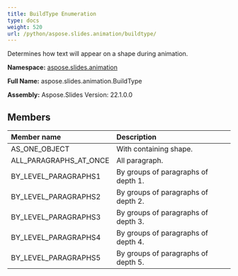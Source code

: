 ```yaml
---
title: BuildType Enumeration
type: docs
weight: 520
url: /python/aspose.slides.animation/buildtype/
---
```


Determines how text will appear on a shape during animation.

**Namespace:** [aspose.slides.animation](/python/aspose.slides.animation/)

**Full Name:** aspose.slides.animation.BuildType

**Assembly:**  Aspose.Slides Version: 22.1.0.0

## **Members**
|**Member name**|**Description**|
| :- | :- |
|AS_ONE_OBJECT|With containing shape.|
|ALL_PARAGRAPHS_AT_ONCE|All paragraph.|
|BY_LEVEL_PARAGRAPHS1|By groups of paragraphs of depth 1.|
|BY_LEVEL_PARAGRAPHS2|By groups of paragraphs of depth 2.|
|BY_LEVEL_PARAGRAPHS3|By groups of paragraphs of depth 3.|
|BY_LEVEL_PARAGRAPHS4|By groups of paragraphs of depth 4.|
|BY_LEVEL_PARAGRAPHS5|By groups of paragraphs of depth 5.|

